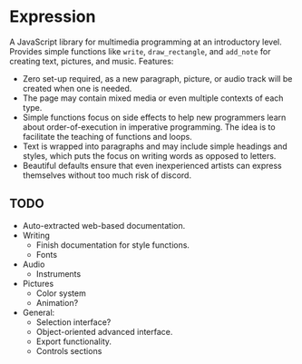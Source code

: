 # Expression

A JavaScript library for multimedia programming at an introductory level.
Provides simple functions like `write`, `draw_rectangle`, and `add_note` for
creating text, pictures, and music. Features:

- Zero set-up required, as a new paragraph, picture, or audio track will be
  created when one is needed.
- The page may contain mixed media or even multiple contexts of each type.
- Simple functions focus on side effects to help new programmers learn about
  order-of-execution in imperative programming. The idea is to facilitate the
  teaching of functions and loops.
- Text is wrapped into paragraphs and may include simple headings and styles,
  which puts the focus on writing words as opposed to letters.
- Beautiful defaults ensure that even inexperienced artists can express
  themselves without too much risk of discord.

## TODO

- Auto-extracted web-based documentation.
- Writing
    * Finish documentation for style functions.
    * Fonts
- Audio
    * Instruments
- Pictures
    * Color system
    * Animation?
- General:
    * Selection interface?
    * Object-oriented advanced interface.
    * Export functionality.
    * Controls sections
